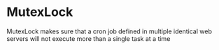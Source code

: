 MutexLock
=========

MutexLock makes sure that a cron job defined in multiple identical web servers will not execute more than a single task at a time

